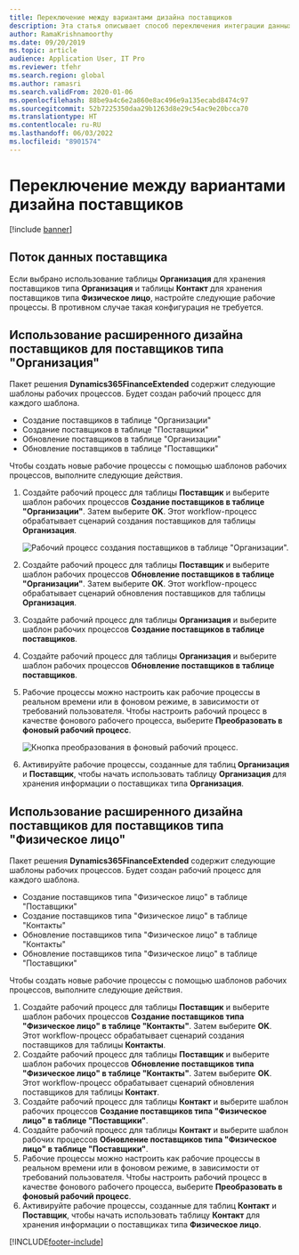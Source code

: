 ```yaml
---
title: Переключение между вариантами дизайна поставщиков
description: Эта статья описывает способ переключения интеграции данных поставщиков между приложениями для управления финансами и операциями и Dataverse.
author: RamaKrishnamoorthy
ms.date: 09/20/2019
ms.topic: article
audience: Application User, IT Pro
ms.reviewer: tfehr
ms.search.region: global
ms.author: ramasri
ms.search.validFrom: 2020-01-06
ms.openlocfilehash: 88be9a4c6e2a860e8ac496e9a135ecabd8474c97
ms.sourcegitcommit: 52b7225350daa29b1263d8e29c54ac9e20bcca70
ms.translationtype: HT
ms.contentlocale: ru-RU
ms.lasthandoff: 06/03/2022
ms.locfileid: "8901574"
---
```

# <a name="switch-between-vendor-designs"></a>Переключение между вариантами дизайна поставщиков

[!include [banner](../../includes/banner.md)]





## <a name="vendor-data-flow"></a>Поток данных поставщика 

Если выбрано использование таблицы **Организация** для хранения поставщиков типа **Организация** и таблицы **Контакт** для хранения поставщиков типа **Физическое лицо**, настройте следующие рабочие процессы. В противном случае такая конфигурация не требуется.

## <a name="use-the-extended-vendor-design-for-vendors-of-the-organization-type"></a>Использование расширенного дизайна поставщиков для поставщиков типа "Организация"

Пакет решения **Dynamics365FinanceExtended** содержит следующие шаблоны рабочих процессов. Будет создан рабочий процесс для каждого шаблона.

+ Создание поставщиков в таблице "Организации"
+ Создание поставщиков в таблице "Поставщики"
+ Обновление поставщиков в таблице "Организации"
+ Обновление поставщиков в таблице "Поставщики"

Чтобы создать новые рабочие процессы с помощью шаблонов рабочих процессов, выполните следующие действия.

1. Создайте рабочий процесс для таблицы **Поставщик** и выберите шаблон рабочих процессов **Создание поставщиков в таблице "Организации"**. Затем выберите **OK**. Этот workflow-процесс обрабатывает сценарий создания поставщиков для таблицы **Организация**.

    ![Рабочий процесс создания поставщиков в таблице "Организации".](media/create_process.png)

2. Создайте рабочий процесс для таблицы **Поставщик** и выберите шаблон рабочих процессов **Обновление поставщиков в таблице "Организации"**. Затем выберите **OK**. Этот workflow-процесс обрабатывает сценарий обновления поставщиков для таблицы **Организация**.
3. Создайте рабочий процесс для таблицы **Организация** и выберите шаблон рабочих процессов **Создание поставщиков в таблице поставщиков**.
4. Создайте рабочий процесс для таблицы **Организация** и выберите шаблон рабочих процессов **Обновление поставщиков в таблице поставщиков**.
5. Рабочие процессы можно настроить как рабочие процессы в реальном времени или в фоновом режиме, в зависимости от требований пользователя. Чтобы настроить рабочий процесс в качестве фонового рабочего процесса, выберите **Преобразовать в фоновый рабочий процесс**.

    ![Кнопка преобразования в фоновый рабочий процесс.](media/background_workflow.png)

6. Активируйте рабочие процессы, созданные для таблиц **Организация** и **Поставщик**, чтобы начать использовать таблицу **Организация** для хранения информации о поставщиках типа **Организация**.

## <a name="use-the-extended-vendor-design-for-vendors-of-the-person-type"></a>Использование расширенного дизайна поставщиков для поставщиков типа "Физическое лицо"

Пакет решения **Dynamics365FinanceExtended** содержит следующие шаблоны рабочих процессов. Будет создан рабочий процесс для каждого шаблона.

+ Создание поставщиков типа "Физическое лицо" в таблице "Поставщики"
+ Создание поставщиков типа "Физическое лицо" в таблице "Контакты"
+ Обновление поставщиков типа "Физическое лицо" в таблице "Контакты"
+ Обновление поставщиков типа "Физическое лицо" в таблице "Поставщики"

Чтобы создать новые рабочие процессы с помощью шаблонов рабочих процессов, выполните следующие действия.

1. Создайте рабочий процесс для таблицы **Поставщик** и выберите шаблон рабочих процессов **Создание поставщиков типа "Физическое лицо" в таблице "Контакты"**. Затем выберите **OK**. Этот workflow-процесс обрабатывает сценарий создания поставщиков для таблицы **Контакты**.
2. Создайте рабочий процесс для таблицы **Поставщик** и выберите шаблон рабочих процессов **Обновление поставщиков типа "Физическое лицо" в таблице "Контакты"**. Затем выберите **OK**. Этот workflow-процесс обрабатывает сценарий обновления поставщиков для таблицы **Контакт**.
3. Создайте рабочий процесс для таблицы **Контакт** и выберите шаблон рабочих процессов **Создание поставщиков типа "Физическое лицо" в таблице "Поставщики"**.
4. Создайте рабочий процесс для таблицы **Контакт** и выберите шаблон рабочих процессов **Обновление поставщиков типа "Физическое лицо" в таблице "Поставщики"**.
5. Рабочие процессы можно настроить как рабочие процессы в реальном времени или в фоновом режиме, в зависимости от требований пользователя. Чтобы настроить рабочий процесс в качестве фонового рабочего процесса, выберите **Преобразовать в фоновый рабочий процесс**.
6. Активируйте рабочие процессы, созданные для таблиц **Контакт** и **Поставщик**, чтобы начать использовать таблицу **Контакт** для хранения информации о поставщиках типа **Физическое лицо**.


[!INCLUDE[footer-include](../../../../includes/footer-banner.md)]